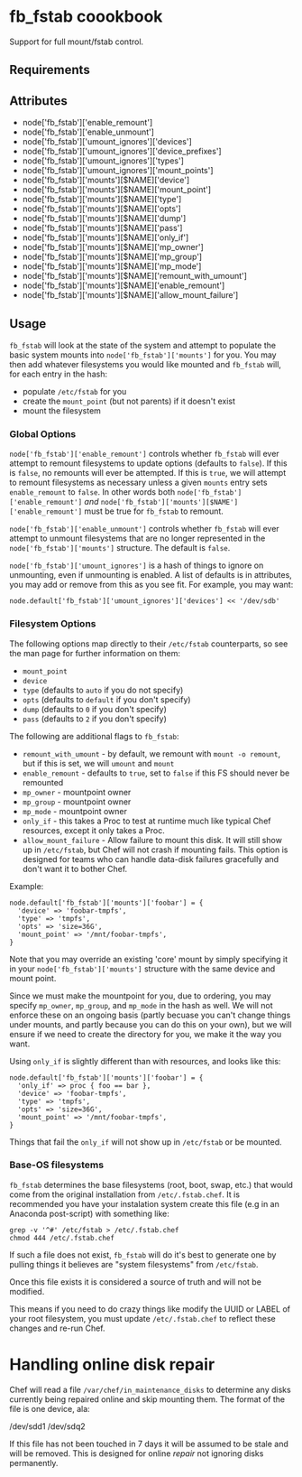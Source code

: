 fb_fstab coookbook
============
Support for full mount/fstab control.

Requirements
------------

Attributes
----------
* node['fb_fstab']['enable_remount']
* node['fb_fstab']['enable_unmount']
* node['fb_fstab']['umount_ignores']['devices']
* node['fb_fstab']['umount_ignores']['device_prefixes']
* node['fb_fstab']['umount_ignores']['types']
* node['fb_fstab']['umount_ignores']['mount_points']
* node['fb_fstab']['mounts'][$NAME]['device']
* node['fb_fstab']['mounts'][$NAME]['mount_point']
* node['fb_fstab']['mounts'][$NAME]['type']
* node['fb_fstab']['mounts'][$NAME]['opts']
* node['fb_fstab']['mounts'][$NAME]['dump']
* node['fb_fstab']['mounts'][$NAME]['pass']
* node['fb_fstab']['mounts'][$NAME]['only_if']
* node['fb_fstab']['mounts'][$NAME]['mp_owner']
* node['fb_fstab']['mounts'][$NAME]['mp_group']
* node['fb_fstab']['mounts'][$NAME]['mp_mode']
* node['fb_fstab']['mounts'][$NAME]['remount_with_umount']
* node['fb_fstab']['mounts'][$NAME]['enable_remount']
* node['fb_fstab']['mounts'][$NAME]['allow_mount_failure']

Usage
-----
`fb_fstab` will look at the state of the system and attempt to populate the
basic system mounts into `node['fb_fstab']['mounts']` for you. You may then
add whatever filesystems you would like mounted and `fb_fstab` will, for each
entry in the hash:
* populate `/etc/fstab` for you
* create the `mount_point` (but not parents) if it doesn't exist
* mount the filesystem

### Global Options

`node['fb_fstab']['enable_remount']` controls whether `fb_fstab` will ever
attempt to remount filesystems to update options (defaults to `false`). If this
is `false`, no remounts will ever be attempted. If this is `true`, we will
attempt to remount filesystems as necessary unless a given `mounts` entry sets
`enable_remount` to `false`. In other words both
`node['fb_fstab']['enable_remount']` *and*
`node['fb_fstab']['mounts'][$NAME']['enable_remount']` must be true for
`fb_fstab` to remount.

`node['fb_fstab']['enable_unmount']` controls whether `fb_fstab` will
ever attempt to unmount filesystems that are no longer represented in
the `node['fb_fstab']['mounts']` structure. The default is `false`.

`node['fb_fstab']['umount_ignores']` is a hash of things to ignore
on unmounting, even if unmounting is enabled. A list of defaults is in
attributes, you may add or remove from this as you see fit. For example, you
may want:

    node.default['fb_fstab']['umount_ignores']['devices'] << '/dev/sdb'

### Filesystem Options
The following options map directly to their `/etc/fstab` counterparts, so see
the man page for further information on them:
  * `mount_point`
  * `device`
  * `type` (defaults to `auto` if you do not specify)
  * `opts` (defaults to `default` if you don't specify)
  * `dump` (defaults to `0` if you don't specify)
  * `pass` (defaults to `2` if you don't specify)

The following are additional flags to `fb_fstab`:
  * `remount_with_umount` - by default, we remount with `mount -o remount`, but
                            if this is set, we will `umount` and `mount`
  * `enable_remount` - defaults to `true`, set to `false` if this FS should
                       never be remounted
  * `mp_owner` - mountpoint owner
  * `mp_group` - mountpoint owner
  * `mp_mode` - mountpoint owner
  * `only_if` - this takes a Proc to test at runtime much like typical
                Chef resources, except it only takes a Proc.
  * `allow_mount_failure` - Allow failure to mount this disk. It will still
    show up in `/etc/fstab`, but Chef will not crash if mounting fails. This
    option is designed for teams who can handle data-disk failures gracefully
    and don't want it to bother Chef.

Example:

    node.default['fb_fstab']['mounts']['foobar'] = {
      'device' => 'foobar-tmpfs',
      'type' => 'tmpfs',
      'opts' => 'size=36G',
      'mount_point' => '/mnt/foobar-tmpfs',
    }

Note that you may override an existing 'core' mount by simply specifying
it in your `node['fb_fstab']['mounts']` structure with the same device
and mount point.

Since we must make the mountpoint for you, due to ordering, you may specify
`mp_owner`, `mp_group`, and `mp_mode` in the hash as well. We will not enforce
these on an ongoing basis (partly becuase you can't change things under mounts,
and partly because you can do this on your own), but we will ensure if we
need to create the directory for you, we make it the way you want.

Using `only_if` is slightly different than with resources, and looks like this:

    node.default['fb_fstab']['mounts']['foobar'] = {
      'only_if' => proc { foo == bar },
      'device' => 'foobar-tmpfs',
      'type' => 'tmpfs',
      'opts' => 'size=36G',
      'mount_point' => '/mnt/foobar-tmpfs',
    }

Things that fail the `only_if` will not show up in `/etc/fstab` or be mounted.

### Base-OS filesystems
`fb_fstab` determines the base filesystems (root, boot, swap, etc.) that would
come from the original installation from `/etc/.fstab.chef`. It is recommended
you have your instalation system create this file (e.g in an Anaconda
post-script) with something like:

    grep -v '^#' /etc/fstab > /etc/.fstab.chef
    chmod 444 /etc/.fstab.chef

If such a file does not exist, `fb_fstab` will do it's best to generate one by
pulling things it believes are "system filesystems" from `/etc/fstab`.

Once this file exists it is considered a source of truth and will not be
modified.

This means if you need to do crazy things like modify the UUID or LABEL of your
root filesystem, you must update `/etc/.fstab.chef` to reflect these changes and
re-run Chef.

# Handling online disk repair
Chef will read a file `/var/chef/in_maintenance_disks` to determine any disks
currently being repaired online and skip mounting them. The format of the file
is one device, ala:

  /dev/sdd1
  /dev/sdq2

If this file has not been touched in 7 days it will be assumed to be stale and
will be removed. This is designed for online _repair_ not ignoring disks
permanently.
